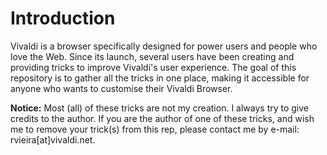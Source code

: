 # Introduction
Vivaldi is a browser specifically designed for power users and people who love the Web. Since its launch, several users have been creating and providing tricks to improve Vivaldi's user experience. The goal of this repository is to gather all the tricks in one place, making it accessible for anyone who wants to customise their Vivaldi Browser.


**Notice:** Most (all) of these tricks are not my creation. I always try to give credits to the author. If you are the author of one of these tricks, and wish me to remove your trick(s) from this rep, please contact me by e-mail: rvieira[at]vivaldi.net.
